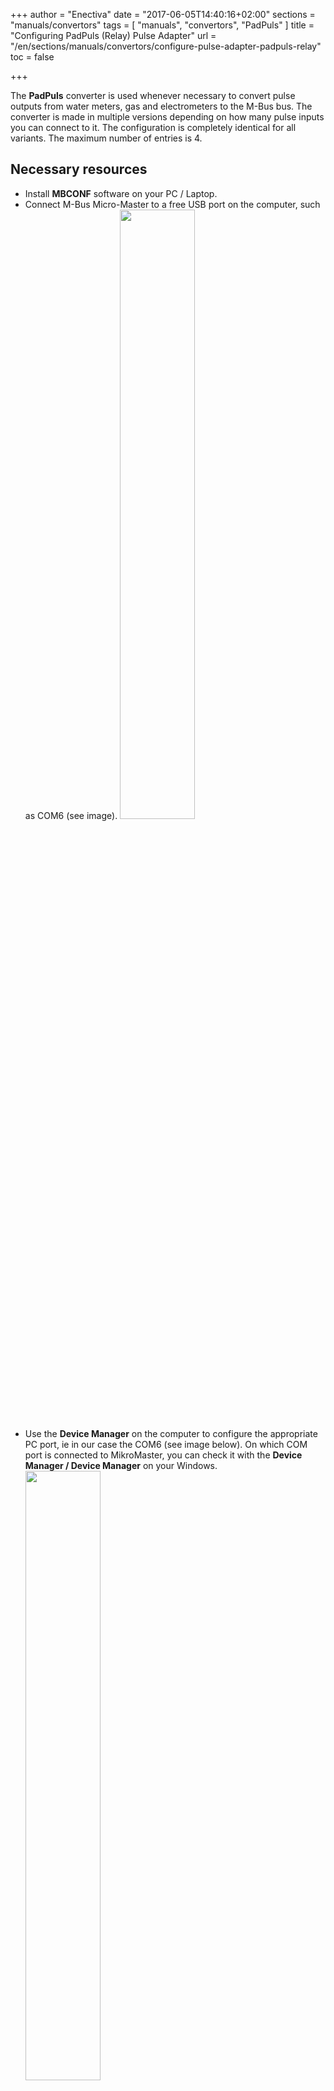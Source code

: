 +++
author = "Enectiva"
date = "2017-06-05T14:40:16+02:00"
sections = "manuals/convertors"
tags = [
    "manuals",
    "convertors",
    "PadPuls"
]
title = "Configuring PadPuls (Relay) Pulse Adapter"
url = "/en/sections/manuals/convertors/configure-pulse-adapter-padpuls-relay"
toc = false

+++

The **PadPuls** converter is used whenever necessary to convert pulse outputs from water meters, gas and electrometers to the M-Bus bus. The converter is made in multiple versions depending on how many pulse inputs you can connect to it. The configuration is completely identical for all variants. The maximum number of entries is 4.

## Necessary resources

- Install **MBCONF** software on your PC / Laptop.
- Connect M-Bus Micro-Master to a free USB port on the computer, such as COM6 (see image).
<img class="center" src="/images/padpuls-connection-to-pc.jpg" style="width:50%"></img>
- Use the **Device Manager** on the computer to configure the appropriate PC port, ie in our case the COM6 (see image below). On which COM port is connected to MikroMaster, you can check it with the **Device Manager / Device Manager** on your Windows.
<img class="center" src="/images/padpuls-connection-port-to-mikromaster.jpg" style="width:50%"></img>
- From the **Device Manager** we must open the previous port and in the tab **port configuration** have the following parameters:

<img class="left" src="/images/padpuls-port-configuration.jpg"></img>

| Option | Field |
|--------|:-----:|
| `bit/sec` | 115200 |
| `datagram bit` | 8 |
| `parity` | none |
| `stop bit` | 1 |
| `flow managment` | none |

<div style="clear:both"></div>

- Connect the PadPuls Adapter (M-Bus Terminals) to the USB M-Bus Micro-Master terminal (see first image).
- Activate the PadPuls adapter. Remove the adapter top cover and the BAT tag jumper on both pins. (see picture below)
<img class="center" src="/images/padpuls-activate-bat.jpg" style="width:50%"></img>
- Open the program **MBCONF**. Which can be downloaded from the Internet or send technical assistance to the Energetic Team.
<img class="center" src="/images/interface-relay-mbconf.jpg"></img>
- Make basic settings:

   - Set port number the same as on PC **(5)**.
   - Set the communication speed to `2400 Bd` **(6)**
   - Setting the speed according to **(7)** is not necessary (it is automatically configured from the parent device).
   - Set M-Bus address to 254 **(8)**. **254** means multicast. This is the address by which all devices respond, it is used in cases where you do not know the address. You can not use it when there are more devices on the bus.
    - `Manufact` = **loaded** does not need to be changed. **(9)**
    - `Type` = **loaded** does not need to be changed **(10)**
    - `Generation` = **loaded** does not need to be changed **(11)**
    - `MBus state` = **loaded** does not need to be changed **(12)**
    - `Autom. Readout` = is an option, if the activation software always reads the data after writing (it is useful to check the accuracy of the programming - **13**).
    - `ZVEI Optical Mode` = If this mode is enabled, the device equipped with the optical interface and the M-Bus protocol in accordance with EN 1434-3 can be scanned and programmed using an optical read head. We do not use it in Enectiva projects. **(14)**
     - `MDK (Sensus)` = this is used for readings with Sensus MDK **(15)**.
     - `Connect to meter` = this is used for data requests from the connected device (in our case PadPuls - **16**).
     - `Erase log.` = Delete the contents of the log. **(17)**
     - `Exit` = exit the program and save the current settings. ** (18)**

**After connecting and setting parameters, press `connect to meter`.**

<img class="center" src="/images/parameters-mbconf.jpg" style="width:50%"></img>

Depending on the variant of the **PadPuls** converter, the interface with one or four ports at the top appears. To set this look at the image of the settings **Port 1**.

1. Fill in the primary address. Each device connected to the M-Bus bus must have a single address and a single primary address in the range of 0-254 (number 1 in the previous image).
2. Fill in the secondary address, usually the serial number of the counter, and this is the number by which the counter is read in Enectiva. (No. 2). Even the secondary address must be unique next to the bus.
3. Select the type of power measured in **Port 1**. In our case **water**.
4. The numbers **4**, **5** and **6** are the most important of all converter settings. Here we adjust the size of the pulses individually using the **Multiplicator**, then the current status of the meter (counter) and the unit in which we are reading it. Example, regarding the image, we say that a pulse is equal to a liter and the meter is currently at 1302L.

## Examples of multiplier settings
### Example 1
The water meter has 45,120 liters and a pulse = 10 liters. You have 2 options to configure the converter:

1. Unit = 10L, Multiplicator = 1/1, Counter = 4512 (the last zero we did not mention because you have set it to jump after 10 liters).
2. Unit = 1L, Multiplicator = 10/1, Counter = 45120 (x 1L)

### Example 2
The electrometer has 78346 kWh and 64 pulses = 1kWh

1. **Setting:** Unit = 1kWh, Multiplicator = 1/1, Counter = 78346 (x 1kWh)

### Example 3
The electrometer has 112,345kWh and 1,000 pulses = 1kWh

1. **Setting:** Unit = 1Wh, Multiplicator = 1/1, Counter = 1123454 (x 0.001Wh)

### Examples of how to set up indirect measurements of meters carrying a metering device

1. You need to synchronize the time and therefore press the button labeled with a 7.
2. Once you have all pressed, press `Write` and all the configured values are written to the transmitter.
3. It is always important to verify that it is written, so press `Read` to verify it. You will also see the status of the counter, so you can verify that you have configured the transmitter correctly.
